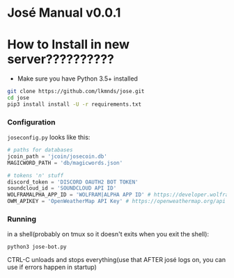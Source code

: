 José Manual v0.0.1
=====

# How to Install in new server??????????

 * Make sure you have Python 3.5+ installed
```bash
git clone https://github.com/lkmnds/jose.git
cd jose
pip3 install install -U -r requirements.txt
```

### Configuration

`joseconfig.py` looks like this:
```python
# paths for databases
jcoin_path = 'jcoin/josecoin.db'
MAGICWORD_PATH = 'db/magicwords.json'

# tokens 'n' stuff
discord_token = 'DISCORD OAUTH2 BOT TOKEN'
soundcloud_id = 'SOUNDCLOUD API ID'
WOLFRAMALPHA_APP_ID = 'WOLFRAM|ALPHA APP ID' # https://developer.wolframalpha.com/portal/signin.html
OWM_APIKEY = 'OpenWeatherMap API Key' # https://openweathermap.org/api
```

### Running

in a shell(probably on tmux so it doesn't exits when you exit the shell):
```
python3 jose-bot.py
```

CTRL-C unloads and stops everything(use that AFTER josé logs on, you can use if errors happen in startup)
